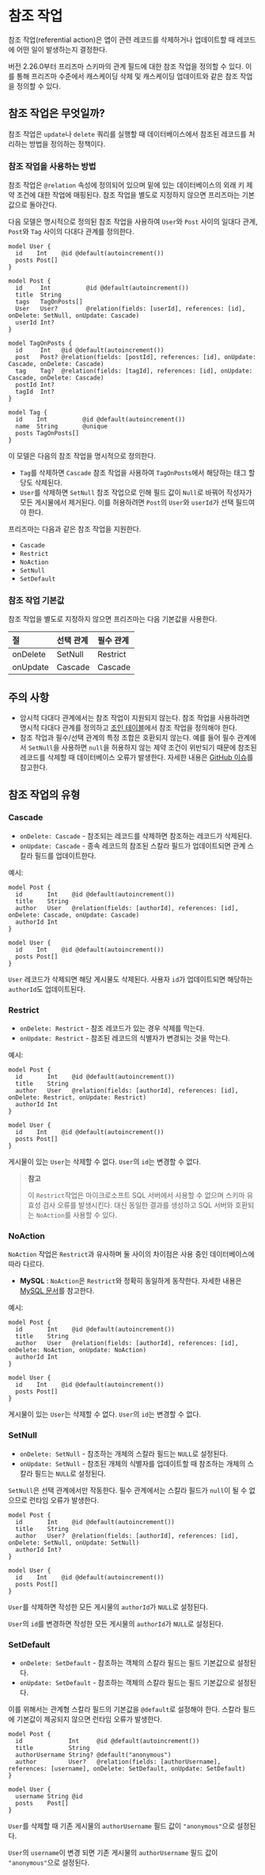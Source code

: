 # 참조 작업

참조 작업(referential action)은 앱이 관련 레코드를 삭제하거나 업데이트할 때 레코드에 어떤 일이 발생하는지 결정한다.

버전 2.26.0부터 프리즈마 스키마의 관계 필드에 대한 참조 작업을 정의할 수 있다. 이를 통해 프리즈마 수준에서 캐스케이딩 삭제 및 캐스케이딩 업데이트와 같은 참조 작업을 정의할 수 있다.

## 참조 작업은 무엇일까?

참조 작업은 `update`나 `delete` 쿼리를 실행할 때 데이터베이스에서 참조된 레코드를 처리하는 방법을 정의하는 정책이다.

### 참조 작업을 사용하는 방법

참조 작업은 `@relation` 속성에 정의되어 있으며 밑에 있는 데이터베이스의 외래 키 제약 조건에 대한 작업에 매핑된다. 참조 작업을 별도로 지정하지 않으면 프리즈마는 기본값으로 돌아간다.

다음 모델은 명시적으로 정의된 참조 작업을 사용하여 `User`와 `Post` 사이의 일대다 관계, `Post`와 `Tag` 사이의 다대다 관계를 정의한다.

```tsx
model User {
  id    Int    @id @default(autoincrement())
  posts Post[]
}

model Post {
  id     Int          @id @default(autoincrement())
  title  String
  tags   TagOnPosts[]
  User   User?        @relation(fields: [userId], references: [id], onDelete: SetNull, onUpdate: Cascade)
  userId Int?
}

model TagOnPosts {
  id     Int   @id @default(autoincrement())
  post   Post? @relation(fields: [postId], references: [id], onUpdate: Cascade, onDelete: Cascade)
  tag    Tag?  @relation(fields: [tagId], references: [id], onUpdate: Cascade, onDelete: Cascade)
  postId Int?
  tagId  Int?
}

model Tag {
  id    Int          @id @default(autoincrement())
  name  String       @unique
  posts TagOnPosts[]
}
```

이 모델은 다음의 참조 작업을 명시적으로 정의한다.

- `Tag`를 삭제하면 `Cascade` 참조 작업을 사용하여 `TagOnPosts`에서 해당하는 태그 할당도 삭제된다.
- `User`를 삭제하면 `SetNull` 참조 작업으로 인해 필드 값이 `Null`로 바꿔어 작성자가 모든 게시물에서 제거된다. 이를 허용하려면 `Post`의 `User`와 `userId`가 선택 필드여야 한다.

프리즈마는 다음과 같은 참조 작업을 지원한다.

- `Cascade`
- `Restrict`
- `NoAction`
- `SetNull`
- `SetDefault`

### 참조 작업 기본값

참조 작업을 별도로 지정하지 않으면 프리즈마는 다음 기본값을 사용한다.

| 절       | 선택 관계 | 필수 관계 |
| :------- | :-------- | :-------- |
| onDelete | SetNull   | Restrict  |
| onUpdate | Cascade   | Cascade   |

## 주의 사항

- 암시적 다대다 관계에서는 참조 작업이 지원되지 않는다. 참조 작업을 사용하려면 명시적 다대다 관계를 정의하고 [조인 테이블](https://www.prisma.io/docs/concepts/components/prisma-schema/relations/troubleshooting-relations#how-to-use-a-relation-table-with-a-many-to-many-relationship)에서 참조 작업을 정의해야 한다.
- 참조 작업과 필수/선택 관계의 특정 조합은 호환되지 않는다. 예를 들어 필수 관계에서 `SetNull`을 사용하면 `null`을 허용하지 않는 제약 조건이 위반되기 때문에 참조된 레코드를 삭제할 때 데이터베이스 오류가 발생한다. 자세한 내용은 [GitHub 이슈](https://github.com/prisma/prisma/issues/7909)를 참고한다.

## 참조 작업의 유형

### Cascade

- `onDelete: Cascade` - 참조되는 레코드를 삭제하면 참조하는 레코드가 삭제된다.
- `onUpdate: Cascade` - 종속 레코드의 참조된 스칼라 필드가 업데이트되면 관계 스칼라 필드를 업데이트한다.

예시:

```tsx
model Post {
  id       Int    @id @default(autoincrement())
  title    String
  author   User   @relation(fields: [authorId], references: [id], onDelete: Cascade, onUpdate: Cascade)
  authorId Int
}

model User {
  id    Int    @id @default(autoincrement())
  posts Post[]
}
```

`User` 레코드가 삭제되면 해당 게시물도 삭제된다. 사용자 `id`가 업데이트되면 해당하는 `authorId`도 업데이트된다.

### Restrict

- `onDelete: Restrict` - 참조 레코드가 있는 경우 삭제를 막는다.
- `onUpdate: Restrict` - 참조된 레코드의 식별자가 변경되는 것을 막는다.

예시:

```tsx
model Post {
  id       Int    @id @default(autoincrement())
  title    String
  author   User   @relation(fields: [authorId], references: [id], onDelete: Restrict, onUpdate: Restrict)
  authorId Int
}

model User {
  id    Int    @id @default(autoincrement())
  posts Post[]
}
```

게시물이 있는 `User`는 삭제할 수 없다. `User`의 `id`는 변경할 수 없다.

> **참고**
>
> 이 `Restrict`작업은 마이크로소프트 SQL 서버에서 사용할 수 없으며 스키마 유효성 검사 오류를 발생시킨다. 대신 동일한 결과를 생성하고 SQL 서버와 호환되는 `NoAction`를 사용할 수 있다.

### NoAction

`NoAction` 작업은 `Restrict`과 유사하며 둘 사이의 차이점은 사용 중인 데이터베이스에 따라 다르다.

- **MySQL** : `NoAction`은 `Restrict`와 정확히 동일하게 동작한다. 자세한 내용은 [MySQL 문서](https://dev.mysql.com/doc/refman/8.0/en/create-table-foreign-keys.html#foreign-key-referential-actions)를 참고한다.

예시:

```tsx
model Post {
  id       Int    @id @default(autoincrement())
  title    String
  author   User   @relation(fields: [authorId], references: [id], onDelete: NoAction, onUpdate: NoAction)
  authorId Int
}

model User {
  id    Int    @id @default(autoincrement())
  posts Post[]
}
```

게시물이 있는 `User`는 삭제할 수 없다. `User`의 `id`는 변경할 수 없다.

### SetNull

- `onDelete: SetNull` - 참조하는 개체의 스칼라 필드는 `NULL`로 설정된다.
- `onUpdate: SetNull` - 참조된 개체의 식별자를 업데이트할 때 참조하는 개체의 스칼라 필드는 `NULL`로 설정된다.

`SetNull`은 선택 관계에서만 작동한다. 필수 관계에서는 스칼라 필드가 `null`이 될 수 없으므로 런타임 오류가 발생한다.

```tsx
model Post {
  id       Int    @id @default(autoincrement())
  title    String
  author   User?  @relation(fields: [authorId], references: [id], onDelete: SetNull, onUpdate: SetNull)
  authorId Int?
}

model User {
  id    Int    @id @default(autoincrement())
  posts Post[]
}
```

`User`를 삭제하면 작성한 모든 게시물의 `authorId`가 `NULL`로 설정된다.

`User`의 `id`를 변경하면 작성한 모든 게시물의 `authorId`가 `NULL`로 설정된다.

### SetDefault

- `onDelete: SetDefault` - 참조하는 객체의 스칼라 필드는 필드 기본값으로 설정된다.
- `onUpdate: SetDefault` - 참조하는 객체의 스칼라 필드는 필드 기본값으로 설정된다.

이를 위해서는 관계형 스칼라 필드의 기본값을 `@default`로 설정해야 한다. 스칼라 필드에 기본값이 제공되지 않으면 런타임 오류가 발생한다.

```tsx
model Post {
  id             Int     @id @default(autoincrement())
  title          String
  authorUsername String? @default("anonymous")
  author         User?   @relation(fields: [authorUsername], references: [username], onDelete: SetDefault, onUpdate: SetDefault)
}

model User {
  username String @id
  posts    Post[]
}
```

`User`를 삭제할 때 기존 게시물의 `authorUsername` 필드 값이 `"anonymous"`으로 설정된다.

`User`의 `username`이 변경 되면 기존 게시물의 `authorUsername` 필드 값이 `"anonymous"`으로 설정된다.